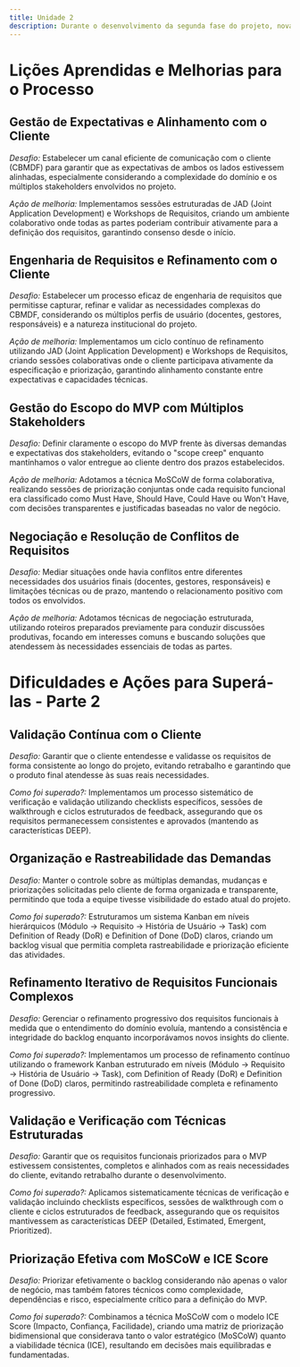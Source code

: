 ```yaml
---
title: Unidade 2
description: Durante o desenvolvimento da segunda fase do projeto, novas lições importantes foram aprendidas e melhorias adicionais foram implementadas. Abaixo estão as lições aprendidas focando nas ações de melhoria, desafios enfrentados e como foram superados, especialmente relacionados à gestão de requisitos, alinhamento com cliente e priorização.
---
```


# Lições Aprendidas e Melhorias para o Processo

## Gestão de Expectativas e Alinhamento com o Cliente

*Desafio:* Estabelecer um canal eficiente de comunicação com o cliente (CBMDF) para garantir que as expectativas de ambos os lados estivessem alinhadas, especialmente considerando a complexidade do domínio e os múltiplos stakeholders envolvidos no projeto.

*Ação de melhoria:* Implementamos sessões estruturadas de JAD (Joint Application Development) e Workshops de Requisitos, criando um ambiente colaborativo onde todas as partes poderiam contribuir ativamente para a definição dos requisitos, garantindo consenso desde o início.

## Engenharia de Requisitos e Refinamento com o Cliente

*Desafio:* Estabelecer um processo eficaz de engenharia de requisitos que permitisse capturar, refinar e validar as necessidades complexas do CBMDF, considerando os múltiplos perfis de usuário (docentes, gestores, responsáveis) e a natureza institucional do projeto.

*Ação de melhoria:* Implementamos um ciclo contínuo de refinamento utilizando JAD (Joint Application Development) e Workshops de Requisitos, criando sessões colaborativas onde o cliente participava ativamente da especificação e priorização, garantindo alinhamento constante entre expectativas e capacidades técnicas.

## Gestão do Escopo do MVP com Múltiplos Stakeholders

*Desafio:* Definir claramente o escopo do MVP frente às diversas demandas e expectativas dos stakeholders, evitando o "scope creep" enquanto mantínhamos o valor entregue ao cliente dentro dos prazos estabelecidos.

*Ação de melhoria:* Adotamos a técnica MoSCoW de forma colaborativa, realizando sessões de priorização conjuntas onde cada requisito funcional era classificado como Must Have, Should Have, Could Have ou Won't Have, com decisões transparentes e justificadas baseadas no valor de negócio.

## Negociação e Resolução de Conflitos de Requisitos

*Desafio:* Mediar situações onde havia conflitos entre diferentes necessidades dos usuários finais (docentes, gestores, responsáveis) e limitações técnicas ou de prazo, mantendo o relacionamento positivo com todos os envolvidos.

*Ação de melhoria:* Adotamos técnicas de negociação estruturada, utilizando roteiros preparados previamente para conduzir discussões produtivas, focando em interesses comuns e buscando soluções que atendessem às necessidades essenciais de todas as partes.

# Dificuldades e Ações para Superá-las - Parte 2

## Validação Contínua com o Cliente

*Desafio:* Garantir que o cliente entendesse e validasse os requisitos de forma consistente ao longo do projeto, evitando retrabalho e garantindo que o produto final atendesse às suas reais necessidades.

*Como foi superado?:* Implementamos um processo sistemático de verificação e validação utilizando checklists específicos, sessões de walkthrough e ciclos estruturados de feedback, assegurando que os requisitos permanecessem consistentes e aprovados (mantendo as características DEEP).

## Organização e Rastreabilidade das Demandas

*Desafio:* Manter o controle sobre as múltiplas demandas, mudanças e priorizações solicitadas pelo cliente de forma organizada e transparente, permitindo que toda a equipe tivesse visibilidade do estado atual do projeto.

*Como foi superado?:* Estruturamos um sistema Kanban em níveis hierárquicos (Módulo → Requisito → História de Usuário → Task) com Definition of Ready (DoR) e Definition of Done (DoD) claros, criando um backlog visual que permitia completa rastreabilidade e priorização eficiente das atividades.

## Refinamento Iterativo de Requisitos Funcionais Complexos

*Desafio:* Gerenciar o refinamento progressivo dos requisitos funcionais à medida que o entendimento do domínio evoluía, mantendo a consistência e integridade do backlog enquanto incorporávamos novos insights do cliente.

*Como foi superado?:* Implementamos um processo de refinamento contínuo utilizando o framework Kanban estruturado em níveis (Módulo → Requisito → História de Usuário → Task), com Definition of Ready (DoR) e Definition of Done (DoD) claros, permitindo rastreabilidade completa e refinamento progressivo.

## Validação e Verificação com Técnicas Estruturadas

*Desafio:* Garantir que os requisitos funcionais priorizados para o MVP estivessem consistentes, completos e alinhados com as reais necessidades do cliente, evitando retrabalho durante o desenvolvimento.

*Como foi superado?:* Aplicamos sistematicamente técnicas de verificação e validação incluindo checklists específicos, sessões de walkthrough com o cliente e ciclos estruturados de feedback, assegurando que os requisitos mantivessem as características DEEP (Detailed, Estimated, Emergent, Prioritized).

## Priorização Efetiva com MoSCoW e ICE Score

*Desafio:* Priorizar efetivamente o backlog considerando não apenas o valor de negócio, mas também fatores técnicos como complexidade, dependências e risco, especialmente crítico para a definição do MVP.

*Como foi superado?:* Combinamos a técnica MoSCoW com o modelo ICE Score (Impacto, Confiança, Facilidade), criando uma matriz de priorização bidimensional que considerava tanto o valor estratégico (MoSCoW) quanto a viabilidade técnica (ICE), resultando em decisões mais equilibradas e fundamentadas.